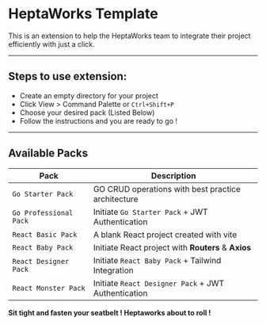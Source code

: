 # HeptaWorks Template
This is an extension to help the HeptaWorks team to integrate their project efficiently with just a click.


---
## Steps to use extension:
* Create an empty directory for your project
* Click View > Command Palette or `Ctrl+Shift+P`
* Choose your desired pack (Listed Below)
* Follow the instructions and you are ready to go !
---
## Available Packs
| Pack    | Description |
| -------- | ------- |
| `Go Starter Pack`  | GO CRUD operations with best practice architecture    |
| `Go Professional Pack`  | Initiate `Go Starter Pack` + JWT Authentication    |
| `React Basic Pack`  | A blank React project created with vite     |
| `React Baby Pack`  | Initiate React project with **Routers** & **Axios**     |
| `React Designer Pack`  | Initiate `React Baby Pack` + Tailwind Integration     |
| `React Monster Pack`  | Initiate `React Designer Pack`  + JWT Authentication     |



**Sit tight and fasten your seatbelt ! Heptaworks about to roll !**